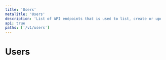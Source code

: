 ```yaml
---
title: 'Users'
metaTitle: 'Users'
description: 'List of API endpoints that is used to list, create or update users'
api: true
paths: ['/v1/users']
---
```


# Users

